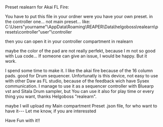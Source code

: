 Preset realearn for Akai FL Fire:

You have to put this file in your ordner were you have your own preset. in the controller one... not main preset...
like: C:\Users\"yourname"\AppData\Roaming\REAPER\Data\helgoboss\realearn\presets\controller\"user"\controller

then you can open it in your controller compartment in realearn

maybe the color of the pad are not really perfekt, because I m not so good with Lua code... If someone can give an issue, I would be happy. But it work.

I spend some time to make it. I like the akai fire because of the 16 column pads. good for Drum sequencer. 
Unfortunatly is this device, not easy to use with other Daw as FL studio, because of the feedback wich have Sysex communication.
I manage to use it as a sequencer controller with Bluearp vst and Sitala Drum sampler, but You can use it also for play time or every thing you want, thanks Helgoboss "realearn".

maybe I will upload my Main compartment Preset .json file, for who want to have it---
Let me know, if you are interessted

Have Fun with it!!
